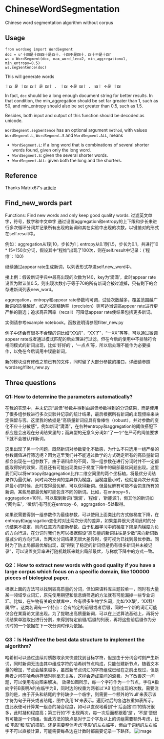 # ChineseWordSegmentation
Chinese word segmentation algorithm without corpus

## Usage
```
from wordseg import WordSegment
doc = u'十四是十四四十是四十，十四不是四十，四十不是十四'
ws = WordSegment(doc, max_word_len=2, min_aggregation=1, min_entropy=0.5)
ws.segSentence(doc)
```

This will generate words

`十四 是 十四 四十 是 四十 ， 十四 不是 四十 ， 四十 不是 十四`

In fact, `doc` should be a long enough document string for better results. In that condition, the min_aggregation should be set far greater than 1, such as 50, and min_entropy should also be set greater than 0.5, such as 1.5.

Besides, both input and output of this function should be decoded as unicode.

`WordSegment.segSentence` has an optional argument `method`, with values `WordSegment.L`, `WordSegment.S` and `WordSegment.ALL`, means

+ `WordSegment.L`: if a long word that is combinations of several shorter words found, given only the long word.
+ `WordSegment.S`: given the several shorter words.
+ `WordSegment.ALL`: given both the long and the shorters.

## Reference

Thanks Matrix67's [article](http://www.matrix67.com/blog/archives/5044)

## Find_new_words part

Functions:
Find new words and only keep good quality words.
过滤英文单字，符号，数字和中文单字
通过设置aggregation和entropy的上下限和步长来进行多次循环分词并记录所有出现的新词和其在实验中出现的次数，以键值对的形式在self.result中。

例如：aggregation从1到10，步长为1；entropy从0.1到1.5，步长为0.1，共进行10 * 15=150次分词，假设其中“程维”出现了100次，则在self.result中记录：{‘程维’：100}

继续通过appear rate生成新词，以列表形式存进self.new_word中。

接上例：假设新词字典中最高出现的次数为140，key为‘滴滴’，此时appear rate设置为默认值0.5，则出现次数小于等于70的所有新词会被过滤掉，只有剩下的会存进新词列表new_word。

aggregation，entropy和appear rate参数均可调，试验次数越多，覆盖范围越广新词的质量越好，如追求高精确率（precision）则可适当调高appear rate进行更严格的删选；追求高召回率（recall）可降低appear rate使结果包括更多新词。

实例请参考example notebook。函数说明请参照fliter_new.py

例子中还会有很多不合理的词比如“XX的”，“XX了”，“一XX”等等，可以通过微调appear rate或者通过模式匹配的后处理进行过滤。但在今后的使用中不排除符合相同模式的新词出现，比如‘好好的’，‘一点点’等，所以后处理不能作为必要操作，以免在今后调用中误删新词。

新的模块没有修改之前已有的文件，同时留了大部分参数的接口，详细请参照wordseg/fliter_new.py

## Three questions
### Q1: How to determine the parameters automatically?
在我的实现中，并未记录“最佳”参数并得到由最佳参数得到的分词结果，而是使用了很多组参数进行多次实验并记录的统计结果，最后根据所有新词的出现频率来决定保留与否。这里我的依据是“高质量新词应具有鲁棒性（robust），并对参数的变化不应十分敏感”。例如新词“滴滴”，在各种entropy和aggregation的阈值搭配下都应是会出现在分词结果里的；而典型的无意义分词如“了一个”在严苛的阈值要求下就不会被认作新词。

这里出现了另一个问题，既然新词对参数变化不敏感，为什么不只选用一组严格的参数阈值进行筛选呢？因为这里我们并不能通过数学的方式确定所有的高质量新词都会出现在一组参数下，由于语料库的不同，同一组参数在进行分词时并不一定都能取得好的效果，而且还有可能出现类似于梯度下降中的局部最优问题出现。这里我们可以将entropy和aggregation比作二维空间里的两个坐标轴，将最优分词结果作为最优解，同时两次分词的差异作为梯度。当梯度最小时，也就是两次分词差异最小的时候，此时取得最优解，可以获得新词。但最优解有可能不会包含所有的新词，某些局部最优解可能包含不同的新词。比如，在entropy=5，aggragation=10时，可以取到新词{‘滴滴’，‘程维’，‘新能源’}，但其他的新词如{‘网约车’，‘微信’}有可能在entropy=6，aggragation=5处取得。

如果说需要得到一组参数作为最佳参数，可以使用上面类比的方式做梯度下降，在entropy和aggragation变化时对比两次分词的差异，如果差异很大说明此时的分词结果不稳定，则向任意方向更新参数，由于机器学习中的梯度下降是向梯度为负的方向行进，在分词时我们也可以根据假设“高质量的新词往往是少数”来向新词数量减少的方向行进，当两次分词结果无很大差异时，便可视为已找到最优参数。同时为了防止局部最优解出现，既“得到了稳定的新词但是仍有很多新词并未被记录”，可以设置变异率进行随机跳跃来跳出局部最优，与梯度下降中的方式一致。

### Q2：How to extract new words with good quality if you have a large corpus which focus on a specific domain, like 100000 pieces of biological paper.
根据上面的方法可以找到较高质量的分词，但如果语料库主题较单一，同时有大量某一领域专业词汇，原先使用期望和信息熵筛选的方法就有可能漏掉一些专业词汇。比如，在生物有关的文献库中，会有很多生物学名词，比如‘XX酸’，‘XX科/属/种’。这类名词有一个特点：会有特定的前缀或者后缀，同时一个新的词汇可能仅会在某篇论文里出现。为了提取出高质量新词，可以在上述算法基础上，再将分词结果单独取出进行分割，来得到特定前缀/后缀的列表，再将这些前后缀作为分词时的一个依据在下一次分词时作为依据。

### Q3：Is HashTree the best data structure to implement the algorithm?
哈希树可以通过连续对质数取余来快速找到目标字符，但是由于分词会时刻产生新词，同时新词无法由其中组成字符的哈希树节点构成，只能创建新节点，随着文本量的增加，节点会越来越多，虽然新节点词汇的字符组成已经在之前出现过，但是两者之间在哈希树存储时则毫无关系，这样会造成空间的浪费。为了改善这一问题，可以使用有向图来解决。 效果如图所示，每一个字符作为一个节点，字符A指向字符B表明A的右临字为B，同时边的权重为两者以'AB'组合出现的次数。需要注意的是，由于开头和结尾的字符缺少一个临字，则需要一个额外的'Null'来表示该字符为句子开头或者结尾，图中我用'N'来表示。遍历过后的各边权重如表所示。由此表便可计算某一组合的凝合程度，如可以直观地看到‘十’后面接‘四’的情况很多，此时凝和程度高；第三行的‘不’出现两次，每一次后面都跟着‘是’，‘不是’便很有可能是一个词组。但此方法的缺点是对于三个字及以上的词组需要额外考虑，比如‘电影’和‘院’的搭配，还是需要整体考虑‘电影’的左右临字，但由于词组的左右临字不可以直接计算，可能需要每条边在计数时都需要记录一下路径。
![image]()
